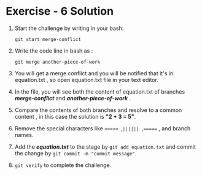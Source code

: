 # Exercise - 6 Solution

1. Start the challenge by writing in your bash:

   `git start merge-conflict`

2. Write the code line in bash as :
    
    `git merge another-piece-of-work`
3. You will get a merge conflict and you will be notified that it's in equation.txt , so open equation.txt file in your text editor.
4. In the file, you will see both the content of equation.txt of branches **_merge-conflict_** and **_another-piece-of-work_** .
5. Compare the contents of both branches and resolve to a common content , in this case the solution is **"2 + 3 = 5"**.
6. Remove the special characters like `>>>>> `,`|||||| `,`=====` , and branch names.
7. Add the **_equation.txt_** to the stage by `git add equation.txt` and commit the change by `git commit -m "commit message"`.
8. `git verify` to complete the challenge.